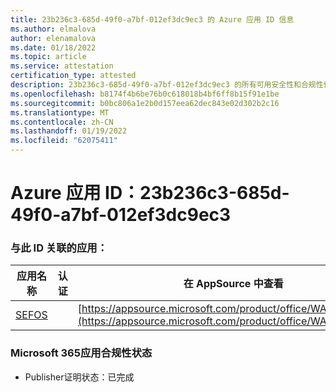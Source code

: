 ```yaml
---
title: 23b236c3-685d-49f0-a7bf-012ef3dc9ec3 的 Azure 应用 ID 信息
ms.author: elmalova
author: elenamalova
ms.date: 01/18/2022
ms.topic: article
ms.service: attestation
certification_type: attested
description: 23b236c3-685d-49f0-a7bf-012ef3dc9ec3 的所有可用安全性和合规性信息。
ms.openlocfilehash: b8174f4b6be76b0c618018b4bf6ff8b15f91e1be
ms.sourcegitcommit: b0bc806a1e2b0d157eea62dec843e02d302b2c16
ms.translationtype: MT
ms.contentlocale: zh-CN
ms.lasthandoff: 01/19/2022
ms.locfileid: "62075411"
---
```

# <a name="azure-app-id-23b236c3-685d-49f0-a7bf-012ef3dc9ec3"></a>Azure 应用 ID：23b236c3-685d-49f0-a7bf-012ef3dc9ec3


### <a name="apps-associated-with-this-id"></a>与此 ID 关联的应用：
| **应用名称** | **认证** | **在 AppSource 中查看** |
|--------------|---------------|-----------------------|
| [SEFOS](https://docs.microsoft.com/microsoft-365-app-certification/forward/WA200003219) |  | [https://appsource.microsoft.com/product/office/WA200003219](https://appsource.microsoft.com/product/office/WA200003219) |

### <a name="microsoft-365-app-compliance-status"></a>Microsoft 365应用合规性状态
- Publisher证明状态：已完成
